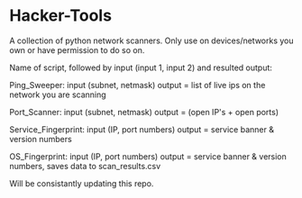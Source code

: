 # Hacker-Tools
A collection of python network scanners.
Only use on devices/networks you own or have permission to do so on.

Name of script, followed by input (input 1, input 2) and resulted output:


Ping_Sweeper:
input (subnet, netmask)
output = list of live ips on the network you are scanning


Port_Scanner:
input (subnet, netmask)
output = (open IP's + open ports)

Service_Fingerprint:
input (IP, port numbers)
output = service banner & version numbers

OS_Fingerprint:
input (IP, port numbers)
output = service banner & version numbers, saves data to scan_results.csv


Will be consistantly updating this repo.

